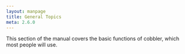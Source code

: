 ```yaml
---
layout: manpage
title: General Topics
meta: 2.6.0
---
```

This section of the manual covers the basic functions of cobbler, which most people will use.
